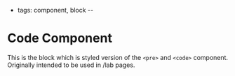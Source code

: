 - tags: component, block
--
# Code Component

This is the block which is styled version of the `<pre>` and `<code>` component. Originally intended to be used in /lab pages.
